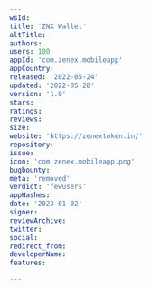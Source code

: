```yaml
---
wsId: 
title: 'ZNX Wallet'
altTitle: 
authors: 
users: 100
appId: 'com.zenex.mobileapp'
appCountry: 
released: '2022-05-24'
updated: '2022-05-28'
version: '1.0'
stars: 
ratings: 
reviews: 
size: 
website: 'https://zenextoken.in/'
repository: 
issue: 
icon: 'com.zenex.mobileapp.png'
bugbounty: 
meta: 'removed'
verdict: 'fewusers'
appHashes: 
date: '2023-01-02'
signer: 
reviewArchive: 
twitter: 
social: 
redirect_from: 
developerName: 
features: 

---
```


